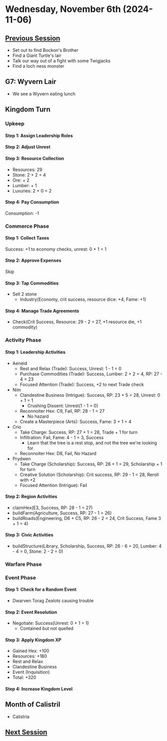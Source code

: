 # Wednesday, November 6th (2024-11-06)

## [Previous Session](./2024-10-30.md)

 - Set out to find Bockon's Brother
 - Find a Giant Turtle's lair
 - Talk our way out of a fight with some Twigjacks
 - Find a loch ness monster

## G7: Wyvern Lair

- We see a Wyvern eating lunch

## Kingdom Turn

### Upkeep

#### Step 1: Assign Leadership Roles
#### Step 2: Adjust Unrest
#### Step 3: Resource Collection

- Resources: 29
- Stone: 2 + 2 = 4
- Ore: + 2
- Lumber: + 1
- Luxuries: 2 + 0 = 2

#### Step 4: Pay Consumption

Consumption: -1

### Commerce Phase

#### Step 1: Collect Taxes

Success: +1 to economy checks, unrest: 0 + 1 = 1

#### Step 2: Approve Expenses

Skip

#### Step 3: Tap Commodities

- Sell 2 stone
   - Industry(Economy, crit success, resource dice: +4, Fame: +1)

#### Step 4: Manage Trade Agreements

- Check(Crit Success, Resource: 29 - 2 = 27, +1 resource die, +1 commodity)

### Activity Phase

#### Step 1: Leadership Activities

- Aeneid
   - Rest and Relax (Trade): Success, Unrest: 1 - 1 = 0
   - Purchase Commodities (Trade): Success, Lumber: 2 + 2 = 4, RP: 27 - 4 = 23
   - Focused Attention (Trade): Success, +2 to next Trade check
- Nim
   - Clandestine Business (Intrigue): Success, RP: 23 + 5 = 28, Unrest: 0 + 1 = 1
      - Crushing Dissent: Unrest(1 - 1 = 0)
   - Reconnoiter Hex: C9, Fail, RP: 28 - 1 = 27
      - No hazard
   - Create a Masterpiece (Arts): Success, Fame: 3 + 1 = 4
- Crio
   - Take Charge: Success, RP: 27 + 1 = 28, Trade + 1 for turn
   - Infiltration: Fail, Fame: 4 - 1 = 3, Success
      - Learn that the tree is a rest stop, and not the tree we're looking for
   - Reconnoiter Hex: D8, Fail, No Hazard
- Prydwen
   - Take Charge (Scholarship): Success, RP: 28 + 1 = 29, Scholarship + 1 for turn
   - Creative Solution (Scholarship): Crit success, RP: 29 - 1 = 28, Reroll with +2 
   - Focused Attention (Intrigue): Fail

#### Step 2: Region Activities

- claimHex(E3, Success, RP: 28 - 1 = 27)
- buildFarm(Agriculture, Success, RP: 27 - 1 = 26)
- buildRoads(Engineering, D6 + C5, RP: 26 - 2 = 24, Crit Success, Fame 3 + 1 = 4)

#### Step 3: Civic Activities

- buildStructure(Library, Scholarship, Success, RP: 26 - 6 = 20, Lumber: 4 - 4 = 0, Stone: 2 - 2 = 0)

### Warfare Phase

### Event Phase

#### Step 1: Check for a Random Event

- Dwarven Torag Zealots causing trouble

#### Step 2: Event Resolution

- Negotiate: Success(Unrest: 0 + 1 = 1)
   - Contained but not quelled

#### Step 3: Apply Kingdom XP

- Gained Hex: +100
- Resources: +180
- Rest and Relax
- Clandestine Business
- Event (Inquisition)
- Total: +320

#### Step 4: Increase Kingdom Level

## Month of Calistril

- Calistria

## [Next Session](./2024-11-13.md)
